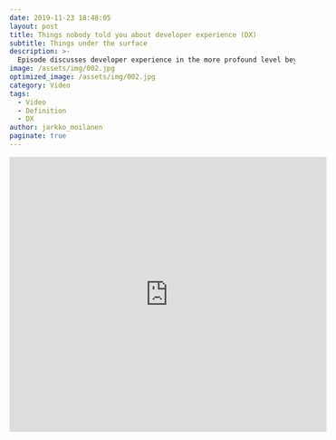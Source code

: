 ```yaml
---
date: 2019-11-23 18:48:05
layout: post
title: Things nobody told you about developer experience (DX) 
subtitle: Things under the surface
description: >-
  Episode discusses developer experience in the more profound level beyond the traditional end result driven rhetorics
image: /assets/img/002.jpg
optimized_image: /assets/img/002.jpg
category: Video
tags:
  - Video
  - Definition
  - DX
author: jarkko_moilanen
paginate: true
---
```


<iframe width="560" height="485" src="https://www.youtube.com/embed/gqnWoh8o36M" frameborder="0" allow="accelerometer; autoplay; encrypted-media; gyroscope; picture-in-picture" allowfullscreen></iframe>
